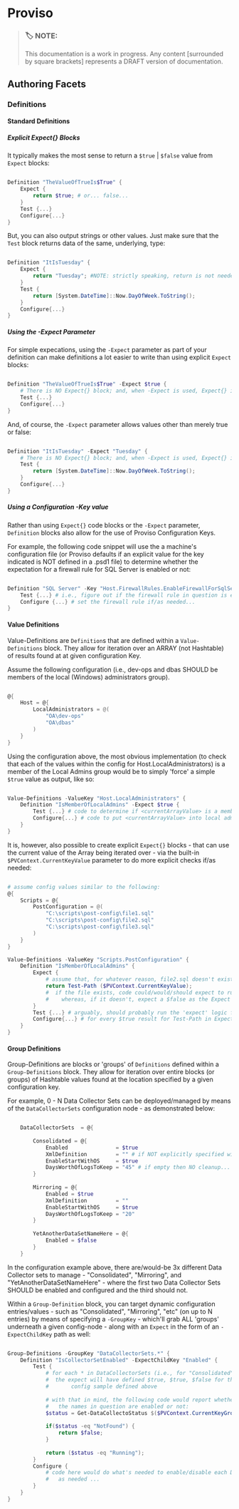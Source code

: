 # Proviso

> ### :label: **NOTE:** 
> This documentation is a work in progress. Any content [surrounded by square brackets] represents a DRAFT version of documentation.






## Authoring Facets


### Definitions

#### Standard Definitions
##### Explicit Expect{} Blocks
It typically makes the most sense to return a `$true` | `$false` value from `Expect` blocks: 
```powershell

Definition "TheValueOfTrueIs$True" {
    Expect {
        return $true; # or... false... 
    }
    Test {...} 
    Configure{...}
}

```
But, you can also output strings or other values. Just make sure that the `Test` block returns data of the same, underlying, type: 
```powershell

Definition "ItIsTuesday" {
    Expect {
        return "Tuesday"; #NOTE: strictly speaking, return is not needed here. "Tuesday" would work
    }
    Test {
        return [System.DateTime]::Now.DayOfWeek.ToString();
    } 
    Configure{...}
}

```

##### Using the -Expect Parameter
For simple expecations, using the `-Expect` parameter as part of your definition can make definitions a lot easier to write than using explicit `Expect` blocks: 
```powershell

Definition "TheValueOfTrueIs$True" -Expect $true {
    # There is NO Expect{} block; and, when -Expect is used, Expect{} is not allowed...
    Test {...} 
    Configure{...}
}

```

And, of course, the `-Expect` parameter allows values other than merely true or false: 

```powershell

Definition "ItIsTuesday" -Expect "Tuesday" {
    # There is NO Expect{} block; and, when -Expect is used, Expect{} is not allowed...
    Test {
        return [System.DateTime]::Now.DayOfWeek.ToString();
    } 
    Configure{...}
}

```

##### Using a Configuration -Key value
Rather than using `Expect{}` code blocks or the `-Expect` parameter, `Definition` blocks also allow for the use of Proviso Configuration Keys. 

For example, the following code snippet will use the a machine's configuration file (or Proviso defaults if an explicit value for the key indicated is NOT defined in a .psd1 file) to determine whether the expectation for a firewall rule for SQL Server is enabled or not:

```powershell

Definition "SQL Server" -Key "Host.FirewallRules.EnableFirewallForSqlServer" {
	Test {...} # i.e., figure out if the firewall rule in question is enabled ($true or $false)
	Configure {...} # set the firewall rule if/as needed... 
}

```


#### Value Definitions
Value-Definitions are `Definition`s that are defined within a `Value-Definitions` block. 
They allow for iteration over an ARRAY (not Hashtable) of results found at at given configuration Key.

Assume the following configuration (i.e., dev-ops and dbas SHOULD be members of the local (Windows) administrators group).

```powershell

@{
    Host = @{
        LocalAdministrators = @(
            "OA\dev-ops"
            "OA\dbas"
        )
    }
}

```

Using the configuration above, the most obvious implementation (to check that each of the values within the config for Host.LocalAdministrators) is a member of the Local Admins group would be to simply 'force' a simple `$true` value as output, like so: 

```powershell

Value-Definitions -ValueKey "Host.LocalAdministrators" {
    Definition "IsMemberOfLocalAdmins" -Expect $true {
        Test {...} # code to determine if <currentArrayValue> is a member of local admins.
        Configure{...} # code to put <currentArrayValue> into local admins (if needed).
    }
}

```

It is, however, also possible to create explicit `Expect{}` blocks - that can use the current value of the Array being iterated over - via the built-in `$PVContext.CurrentKeyValue` parameter to do more explicit checks if/as needed: 

```powershell

# assume config values similar to the following: 
@{
    Scripts = @{
        PostConfiguration = @(
            "C:\scripts\post-config\file1.sql"
            "C:\scripts\post-config\file2.sql"
            "C:\scripts\post-config\file3.sql"
        )
    }
}

Value-Definitions -ValueKey "Scripts.PostConfiguration" {
    Definition "IsMemberOfLocalAdmins" {
        Expect {
            # assume that, for whatever reason, file2.sql doesn't exist in the targetted folder: 
            return Test-Path ($PVContext.CurrentKeyValue);
            #  if the file exists, code could/would/should expect to run the file in question
            #    whereas, if it doesn't, expect a $false as the Expect value. 
        }
        Test {...} # arguably, should probably run the 'expect' logic from above here... 
        Configure{...} # for every $true result for Test-Path in Expect, run the file in question.
    }
}

```

#### Group Definitions
Group-Definitions are blocks or 'groups' of `Definitions` defined within a `Group-Definitions` block. They allow for iteration over entire blocks (or groups) of Hashtable values found at the location specified by a given configuration key. 

For example, 0 - N Data Collector Sets can be deployed/managed by means of the `DataCollectorSets` configuration node - as demonstrated below: 

```powershell

	DataCollectorSets  = @{
		
		Consolidated = @{
			Enabled			      = $true
			XmlDefinition		  = "" # if NOT explicitly specified will be <GroupName>.xml - e.g., Consolidated.xml
			EnableStartWithOS	  = $true
			DaysWorthOfLogsToKeep = "45" # if empty then NO cleanup... 
		}
		
		Mirroring = @{
			Enabled = $true
			XmlDefinition		  = ""
			EnableStartWithOS	  = $true
			DaysWorthOfLogsToKeep = "20"
		}
		
		YetAnotherDataSetNameHere = @{
			Enabled = $false
		}
	}

```

In the configuration example above, there are/would-be 3x different Data Collector sets to manage - "Consolidated", "Mirroring", and "YetAnotherDataSetNameHere" - where the first two Data Collector Sets SHOULD be enabled and configured and the third should not. 

Within a `Group-Definition` block, you can target dynamic configuration entries/values - such as "Consolidated", "Mirroring", "etc" (on up to N entries) by means of specifying a `-GroupKey` - which'll grab ALL 'groups' underneath a given config-node - along with an `Expect` in the form of an `-ExpectChildKey` path as well: 

```powershell 

Group-Definitions -GroupKey "DataCollectorSets.*" {
    Definition "IsCollectorSetEnabled" -ExpectChildKey "Enabled" {
        Test {
            # for each * in DataCollectorSets (i.e., for "Consolidated", "Mirroring", "etc.")
            #  the expect will have defined $true, $true, $false for the 3x values in the 
            #       config sample defined above
            
            # with that in mind, the following code would report whether collector-sets with 
            #   the names in question are enabled or not: 
            $status = Get-DataCollectoStatus $($PVContext.CurrentKeyGroup); # Consolidated, Mirroring, etc... 
            
            if($status -eq "NotFound") {
                return $false;
            }
            
            return ($status -eq "Running");
        }
        Configure {
            # code here would do what's needed to enable/disable each DataCollectorSet (by Group-key)
            #   as needed ... 
        }
    }
}